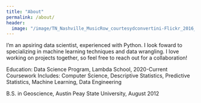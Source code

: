```yaml
---
title: "About"
permalink: /about/
header:
  image: "/image/TN_Nashville_MusicRow_courtesydconvertini-Flickr_2016_001_sig_001.jpg"
---
```


I’m an apsiring data scientist, experienced with Python. I look foward to specializing in machine learning techniques and data wrangling. I love working on projects together, so feel free to reach out for a collaboration!

Education:
Data Science Program, Lambda School, 2020-Current
Coursework Includes: Computer Science, Descriptive Statistics, Predictive Statistics, Machine Learning, Data Engineering

B.S. in Geoscience, Austin Peay State University, August 2012
